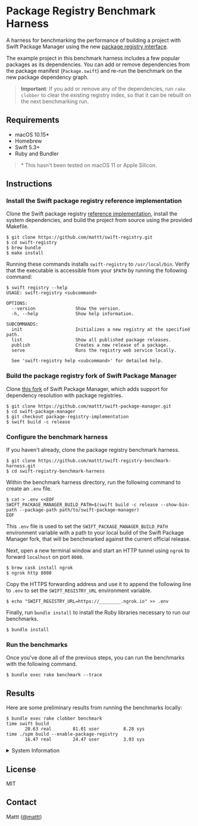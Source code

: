 # Package Registry Benchmark Harness

A harness for benchmarking the performance of
building a project with Swift Package Manager
using the new [package registry interface](https://github.com/apple/swift-package-manager/pull/3023).

The example project in this benchmark harness includes
a few popular packages as its dependencies.
You can add or remove dependencies from the package manifest (`Package.swift`)
and re-run the benchmark on the new package dependency graph.

> **Important**:
> If you add or remove any of the dependencies,
> run `rake clobber` to clear the existing registry index,
> so that it can be rebuilt on the next benchmarking run.

## Requirements

- macOS 10.15\*
- Homebrew
- Swift 5.3+
- Ruby and Bundler

> \* This hasn't been tested on macOS 11 or Apple Silicon.

## Instructions

### Install the Swift package registry reference implementation

Clone the Swift package registry
[reference implementation](https://github.com/mattt/swift-registry),
install the system dependencies,
and build the project from source using the provided Makefile.

```terminal
$ git clone https://github.com/mattt/swift-registry.git
$ cd swift-registry
$ brew bundle
$ make install
```

Running these commands installs `swift-registry` to `/usr/local/bin`.
Verify that the executable is accessible from your `$PATH`
by running the following command:

```terminal
$ swift registry --help
USAGE: swift-registry <subcommand>

OPTIONS:
  --version               Show the version.
  -h, --help              Show help information.

SUBCOMMANDS:
  init                    Initializes a new registry at the specified path.
  list                    Show all published package releases.
  publish                 Creates a new release of a package.
  serve                   Runs the registry web service locally.

  See 'swift-registry help <subcommand>' for detailed help.

```

### Build the package registry fork of Swift Package Manager

Clone [this fork](https://github.com/mattt/swift-package-manager)
of Swift Package Manager,
which adds support for dependency resolution with package registries.

```terminal
$ git clone https://github.com/mattt/swift-package-manager.git
$ cd swift-package-manager
$ git checkout package-registry-implementation
$ swift build -c release
```

### Configure the benchmark harness

If you haven't already,
clone the package registry benchmark harness.

```terminal
$ git clone https://github.com/mattt/swift-registry-benchmark-harness.git
$ cd swift-registry-benchmark-harness
```

Within the benchmark harness directory,
run the following command to create an `.env` file.

```terminal
$ cat > .env <<EOF
SWIFT_PACKAGE_MANAGER_BUILD_PATH=$(swift build -c release --show-bin-path --package-path path/to/swift-package-manager)
EOF
```

This `.env` file is used to set the
`SWIFT_PACKAGE_MANAGER_BUILD_PATH` environment variable
with a path to your local build of the Swift Package Manager fork,
that will be benchmarked against the current official release.

Next, open a new terminal window and start an HTTP tunnel using `ngrok`
to forward `localhost` on port `8080`.

```terminal
$ brew cask install ngrok
$ ngrok http 8080
```

Copy the HTTPS forwarding address
and use it to append the following line to `.env`
to set the `SWIFT_REGISTRY_URL` environment variable.

```terminal
$ echo "SWIFT_REGISTRY_URL=https://________.ngrok.io" >> .env
```

Finally,
run `bundle install` to install the Ruby libraries
necessary to run our benchmarks.

```terminal
$ bundle install
```

### Run the benchmarks

Once you've done all of the previous steps,
you can run the benchmarks with the following command.

```terminal
$ bundle exec rake benchmark --trace
```

## Results

Here are some preliminary results from running the benchmarks locally:

```terminal
$ bundle exec rake clobber benchmark
time swift build
       20.63 real        81.01 user         8.28 sys
time ./spm build --enable-package-registry
       16.47 real        24.47 user         3.93 sys
```

<details>
<summary>System Information</summary>

```terminal
$ system_profiler SPHardwareDataType
Model Name: iMac
Model Identifier: iMac18,3
Processor Name: Quad-Core Intel Core i7
Processor Speed: 4.2 GHz
Memory: 40 GB

$ sw_vers
ProductName:	Mac OS X
ProductVersion:	10.15.7
BuildVersion:	19H15

$ swift --version
Apple Swift version 5.3.1 (swiftlang-1200.0.41 clang-1200.0.32.8)
Target: x86_64-apple-darwin19.6.0
```

</details>

## License

MIT

## Contact

Mattt ([@mattt](https://twitter.com/mattt))

